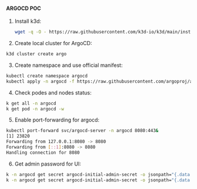 #### ARGOCD POC
1. Install k3d:
   ```bash
   wget -q -O - https://raw.githubusercontent.com/k3d-io/k3d/main/install.sh | bash
    ```
2. Create local cluster for ArgoCD:
```bash
k3d cluster create argo
```
3. Create namespace and use official manifest:
```bash
kubectl create namespace argocd
kubectl apply -n argocd -f https://raw.githubusercontent.com/argoproj/argo-cd/stable/manifests/install.yaml
```
4. Check podes and nodes status:
```bash
k get all -n argocd
k get pod -n argocd -w
```
5. Enable port-forwarding for argocd:
```bash
kubectl port-forward svc/argocd-server -n argocd 8080:443&
[1] 23820
Forwarding from 127.0.0.1:8080 -> 8080
Forwarding from [::1]:8080 -> 8080
Handling connection for 8080
```
6. Get admin password for UI:
```bash
k -n argocd get secret argocd-initial-admin-secret -o jsonpath="{.data.password}"
k -n argocd get secret argocd-initial-admin-secret -o jsonpath="{.data.password}"|base64 -d;echo
```